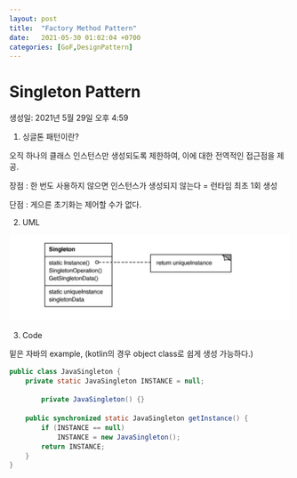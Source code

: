 ```yaml
---
layout: post
title:  "Factory Method Pattern"
date:   2021-05-30 01:02:04 +0700
categories: [GoF,DesignPattern]
---
```


# Singleton Pattern

생성일: 2021년 5월 29일 오후 4:59

1. 싱글톤 패턴이란?

오직 하나의 클래스 인스턴스만 생성되도록 제한하여, 이에 대한 전역적인 접근점을 제공.

장점 : 한 번도 사용하지 않으면 인스턴스가 생성되지 않는다 = 런타임 최초 1회 생성

단점 :  게으른 초기화는 제어할 수가 없다. 

2. UML

![img/singleton1.png](img/singleton1.png)

3. Code 

밑은 자바의 example, (kotlin의 경우 object class로 쉽게 생성 가능하다.)

```java
public class JavaSingleton {
    private static JavaSingleton INSTANCE = null;
		
		private JavaSingleton() {}

    public synchronized static JavaSingleton getInstance() {
        if (INSTANCE == null)
            INSTANCE = new JavaSingleton();
        return INSTANCE;
    }
}
```